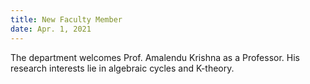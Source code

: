 ```yaml
---
title: New Faculty Member
date: Apr. 1, 2021 
---
```


The department welcomes Prof. Amalendu Krishna as a Professor. His research interests lie in algebraic cycles and K-theory.

